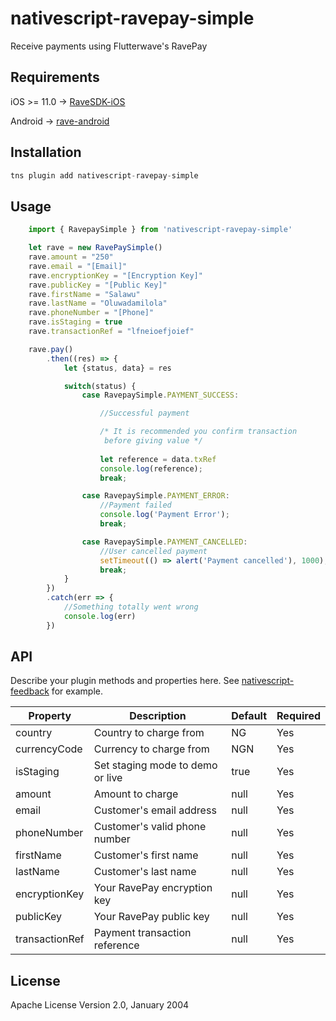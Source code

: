 # nativescript-ravepay-simple

Receive payments using Flutterwave's RavePay

## Requirements

iOS >= 11.0 -> [RaveSDK-iOS](https://github.com/dammynex/RaveSDK-iOS)

Android -> [rave-android](https://github.com/Flutterwave/rave-android)

## Installation

```javascript
tns plugin add nativescript-ravepay-simple
```

## Usage 
	
```javascript
    import { RavepaySimple } from 'nativescript-ravepay-simple'

    let rave = new RavePaySimple()
    rave.amount = "250"
    rave.email = "[Email]"
    rave.encryptionKey = "[Encryption Key]"
    rave.publicKey = "[Public Key]"
    rave.firstName = "Salawu"
    rave.lastName = "Oluwadamilola"
    rave.phoneNumber = "[Phone]"
    rave.isStaging = true
    rave.transactionRef = "lfneioefjoief"

    rave.pay()
        .then((res) => {
            let {status, data} = res

            switch(status) {
                case RavepaySimple.PAYMENT_SUCCESS:

                    //Successful payment

                    /* It is recommended you confirm transaction
                     before giving value */
                
                    let reference = data.txRef
                    console.log(reference);
                    break;

                case RavepaySimple.PAYMENT_ERROR:
                    //Payment failed
                    console.log('Payment Error');
                    break;

                case RavepaySimple.PAYMENT_CANCELLED:
                    //User cancelled payment
                    setTimeout(() => alert('Payment cancelled'), 1000);
                    break;
            }
        })
        .catch(err => {
            //Something totally went wrong
            console.log(err)
        })
```

## API

Describe your plugin methods and properties here. See [nativescript-feedback](https://github.com/EddyVerbruggen/nativescript-feedback) for example.
    
| Property | Description | Default | Required |
| --- | --- | -- | --- |
| country | Country to charge from | NG | Yes |
| currencyCode | Currency to charge from | NGN | Yes |
| isStaging | Set staging mode to demo or live | true | Yes |
| amount | Amount to charge | null | Yes |
| email | Customer's email address | null | Yes |
| phoneNumber | Customer's valid phone number | null | Yes |
| firstName | Customer's first name | null | Yes |
| lastName | Customer's last name | null | Yes |
| encryptionKey | Your RavePay encryption key | null | Yes |
| publicKey | Your RavePay public key | null | Yes |
| transactionRef | Payment transaction reference | null | Yes |
    
## License

Apache License Version 2.0, January 2004
